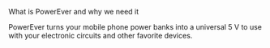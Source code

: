 What is PowerEver and why we need it

PowerEver turns your mobile phone power banks into a universal 5 V to use with your electronic circuits and other favorite devices.
